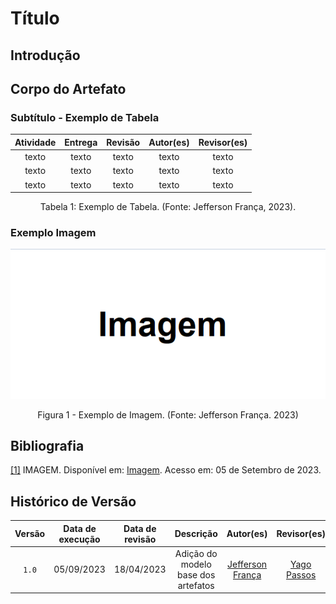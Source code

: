 # Título

## Introdução

## Corpo do Artefato

### Subtítulo - Exemplo de Tabela

| Atividade | Entrega | Revisão | Autor(es) | Revisor(es) |
| :-------: | :-----: | :-----: | :-------: | :---------: |
|   texto   |  texto  |  texto  |   texto   |    texto    |
|   texto   |  texto  |  texto  |   texto   |    texto    |
|   texto   |  texto  |  texto  |   texto   |    texto    |

<div style="text-align: center">
<p> Tabela 1: Exemplo de Tabela. (Fonte: Jefferson França, 2023).</p>
</div>

### Exemplo Imagem

<a id="a" href="#aa">![image](img/imagem.png)</a>
<div style="text-align: center">
<p>Figura 1 - Exemplo de Imagem. (Fonte: Jefferson França. 2023)</p>
</div>

## Bibliografia

<a id="aa" href="#a">[1]</a> IMAGEM. Disponível em: [Imagem](https://pt.wikipedia.org/wiki/Imagem). Acesso em: 05 de Setembro de 2023.

## Histórico de Versão

| Versão | Data de execução | Data de revisão |             Descrição             |                      Autor(es)                       |                     Revisor(es)                      |
| :----: | :--------------: | :-------------: | :-------------------------------: | :--------------------------------------------------: | :--------------------------------------------------: |
| `1.0`  |    05/09/2023    |   18/04/2023    | Adição do modelo base dos artefatos |   [Jefferson França](https://github.com/Frans6)    | [Yago Passos](https://github.com/yagompassos) |

